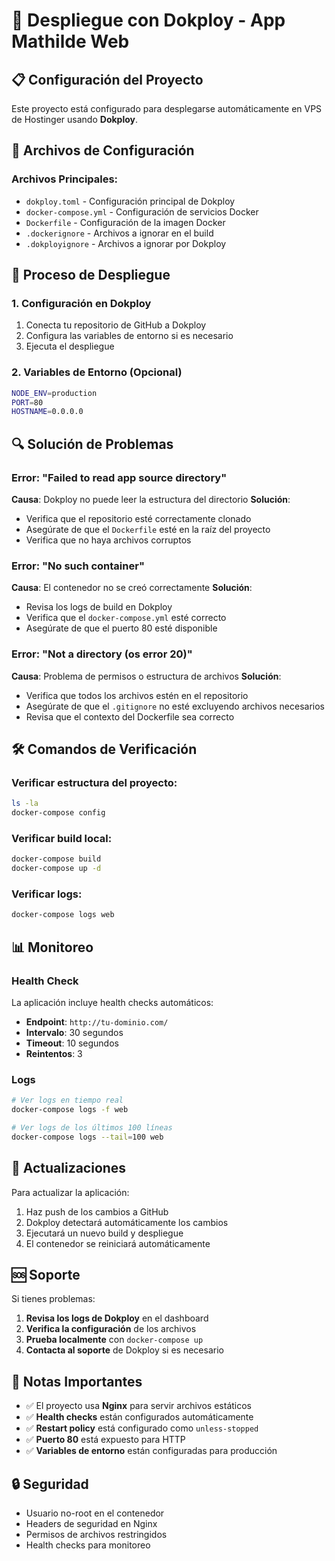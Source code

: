 # 🚀 Despliegue con Dokploy - App Mathilde Web

## 📋 Configuración del Proyecto

Este proyecto está configurado para desplegarse automáticamente en VPS de Hostinger usando **Dokploy**.

## 🔧 Archivos de Configuración

### Archivos Principales:
- `dokploy.toml` - Configuración principal de Dokploy
- `docker-compose.yml` - Configuración de servicios Docker
- `Dockerfile` - Configuración de la imagen Docker
- `.dockerignore` - Archivos a ignorar en el build
- `.dokployignore` - Archivos a ignorar por Dokploy

## 🚀 Proceso de Despliegue

### 1. Configuración en Dokploy
1. Conecta tu repositorio de GitHub a Dokploy
2. Configura las variables de entorno si es necesario
3. Ejecuta el despliegue

### 2. Variables de Entorno (Opcional)
```bash
NODE_ENV=production
PORT=80
HOSTNAME=0.0.0.0
```

## 🔍 Solución de Problemas

### Error: "Failed to read app source directory"
**Causa**: Dokploy no puede leer la estructura del directorio
**Solución**: 
- Verifica que el repositorio esté correctamente clonado
- Asegúrate de que el `Dockerfile` esté en la raíz del proyecto
- Verifica que no haya archivos corruptos

### Error: "No such container"
**Causa**: El contenedor no se creó correctamente
**Solución**:
- Revisa los logs de build en Dokploy
- Verifica que el `docker-compose.yml` esté correcto
- Asegúrate de que el puerto 80 esté disponible

### Error: "Not a directory (os error 20)"
**Causa**: Problema de permisos o estructura de archivos
**Solución**:
- Verifica que todos los archivos estén en el repositorio
- Asegúrate de que el `.gitignore` no esté excluyendo archivos necesarios
- Revisa que el contexto del Dockerfile sea correcto

## 🛠️ Comandos de Verificación

### Verificar estructura del proyecto:
```bash
ls -la
docker-compose config
```

### Verificar build local:
```bash
docker-compose build
docker-compose up -d
```

### Verificar logs:
```bash
docker-compose logs web
```

## 📊 Monitoreo

### Health Check
La aplicación incluye health checks automáticos:
- **Endpoint**: `http://tu-dominio.com/`
- **Intervalo**: 30 segundos
- **Timeout**: 10 segundos
- **Reintentos**: 3

### Logs
```bash
# Ver logs en tiempo real
docker-compose logs -f web

# Ver logs de los últimos 100 líneas
docker-compose logs --tail=100 web
```

## 🔄 Actualizaciones

Para actualizar la aplicación:
1. Haz push de los cambios a GitHub
2. Dokploy detectará automáticamente los cambios
3. Ejecutará un nuevo build y despliegue
4. El contenedor se reiniciará automáticamente

## 🆘 Soporte

Si tienes problemas:

1. **Revisa los logs de Dokploy** en el dashboard
2. **Verifica la configuración** de los archivos
3. **Prueba localmente** con `docker-compose up`
4. **Contacta al soporte** de Dokploy si es necesario

## 📝 Notas Importantes

- ✅ El proyecto usa **Nginx** para servir archivos estáticos
- ✅ **Health checks** están configurados automáticamente
- ✅ **Restart policy** está configurado como `unless-stopped`
- ✅ **Puerto 80** está expuesto para HTTP
- ✅ **Variables de entorno** están configuradas para producción

## 🔒 Seguridad

- Usuario no-root en el contenedor
- Headers de seguridad en Nginx
- Permisos de archivos restringidos
- Health checks para monitoreo
